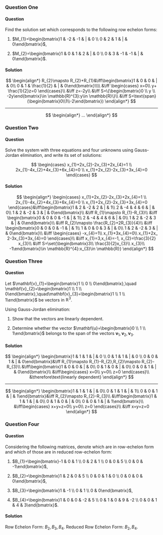 ### Question One

#### Question

Find the solution set which corresponds to the following row echelon forms:

1. $M_{1}=\begin{bmatrix}1 & -2 & -1 & | & 0 \\ 0 & 2 & 1 & | & 0\end{bmatrix}$,

2. $M_{2}=\begin{bmatrix}1 & 0 & 1 & 2 & | & 0 \\ 0 & 3 & -1 & -1 & | & 0\end{bmatrix}$.

#### Solution

$$
\begin{align*}
R_{2}\mapsto R_{2}+R_{1}&\iff\begin{bmatrix}1 & 0 & 0 & | & 0\\
0 & 1 & \frac{1}{2} & | & 0\end{bmatrix}\\\\
&\iff \begin{cases}
x=0\\
y+ \frac{1}{2}z=0
\end{cases}\\
&\iff z=-2y\\
&\iff S=\{\begin{bmatrix}0 \\ y \\ -2y\end{bmatrix}\in \mathbb{R}^{3}:y\in \mathbb{R}\}\\
&\iff S=\text{span}(\begin{bmatrix}0\\1\\-2\end{bmatrix})
\end{align*}
$$
___
$$
\begin{align*}
...
\end{align*}
$$

### Question Two

#### Question

Solve the system with three equations and four unknowns using Gauss-Jordan elimination, and write its set of solutions:

$$
\begin{cases}
x_{1}+2x_{2}-2x_{3}+2x_{4}=1 \\
2x_{1}-4x_{2}+4x_{3}+6x_{4}=0 \\
x_{1}+2x_{2}-2x_{3}+3x_{4}=0
\end{cases}
$$

#### Solution

$$
\begin{align*}
\begin{cases}
x_{1}+2x_{2}-2x_{3}+2x_{4}=1 \\
2x_{1}-4x_{2}+4x_{3}+6x_{4}=0 \\
x_{1}+2x_{2}-2x_{3}+3x_{4}=0
\end{cases}&\iff\begin{bmatrix}1 & 2 & -2 & 2 & | & 1\\
2 & -4 & 4 & 6 & | & 0\\
1 & 2 & -2 & 3 & | & 0\end{bmatrix}\\
&\iff R_{1}\mapsto R_{1}-R_{3}\\
&\iff \begin{bmatrix}0 & 0 & 0 & -1 & | & 1\\
2 & -4 & 4 & 6 & | & 0\\
1 & 2 & -2 & 3 & | & 0\end{bmatrix}\\
&\iff R_{2}\mapsto \frac{R_{2}+2R_{3}}{4}\\
&\iff \begin{bmatrix}0 & 0 & 0 & -1 & | & 1\\
1 & 0 & 0 & 3 & | & 0\\
1 & 2 & -2 & 3 & | & 0\end{bmatrix}\\
&\iff \begin{cases}
-x_{4}=1\\
x_{1}+3x_{4}=0\\
x_{1}+2x_ 2-3x_{3}+3x_{4}=0
\end{cases}\\
&\iff x_{1}=3,x_{4}=-1, x_{2}=\frac{3}{2} x_{3}\\
&\iff S=\set{\begin{bmatrix}3\\
\frac{3}{2}x_{3}\\
x_{3}\\
-1\end{bmatrix}\in \mathbb{R}^{4}:x_{3}\in \mathbb{R}}
\end{align*}
$$

### Question Three

#### Question

Let $\mathbf{v}_{1}=\begin{bmatrix}1 \\ 0 \\ 0\end{bmatrix},\quad \mathbf{v}_{2}=\begin{bmatrix}1 \\ 1 \\ 0\end{bmatrix},\quad\mathbf{v}_{3}=\begin{bmatrix}1 \\ 1 \\ 1\end{bmatrix}$ be vectors in $\mathbb{R}^{3}$.

Using Gauss-Jordan elimination:

1. Show that the vectors are linearly dependent.

2. Determine whether the vector $\mathbf{u}=\begin{bmatrix}0 \\ 1 \\ 1\end{bmatrix}$ belongs to the span of the vectors $\mathbf{v}_{1},\mathbf{v}_{2},\mathbf{v}_{3}$.

#### Solution

$$
\begin{align*}
\begin{bmatrix}1 & 1 & 1 & | & 0 \\ 0 & 1 & 1 & | & 0 \\ 0 & 0 & 1 & | & 0\end{bmatrix}&\iff R_{1}\mapsto R_{1}-R_{2},R_{2}\mapsto R_{2}-R_{3}\\
&\iff\begin{bmatrix}1 & 0 & 0 & | & 0\\
0 & 1 & 0 & | & 0\\
0 & 0 & 1 & | & 0\end{bmatrix}\\
&\iff\begin{cases}
x=0\\
y=0\\
z=0
\end{cases}\\
&\therefore\text{linearly dependent}
\end{align*}
$$

___
$$
\begin{align*}
\begin{bmatrix}1 & 1 & 1 & | & 0\\
0 & 1 & 1 & | & 1\\
0 & 0 & 1 & | & 1\end{bmatrix}&\iff R_{2}\mapsto R_{2}-R_{3}\\
&\iff\begin{bmatrix}1 & 1 & 1 & | & 0\\
0 & 1 & 0 & | & 0\\
0 & 0 & 1 & | & 1\end{bmatrix}\\
&\iff\begin{cases}
x+y+z=0\\
y=0\\
z=0
\end{cases}\\
&\iff x=y=z=0
\end{align*}
$$

### Question Four

#### Question

Considering the following matrices, denote which are in row-echelon form and which of those are in reduced row-echelon form:

1. $B_{1}=\begin{bmatrix}-1 & 0 & 1 \\ 0 & 2 & 1 \\ 0 & 0 & 5 \\ 0 & 0 & -1\end{bmatrix}$,

2. $B_{2}=\begin{bmatrix}1 & 2 & 0 & 5 \\ 0 & 0 & 1 & 0 \\ 0 & 0 & 0 & 0\end{bmatrix}$,

3. $B_{3}=\begin{bmatrix}1 & -1 \\ 0 & 1 \\ 0 & 0\end{bmatrix}$,

4. $B_{4}=\begin{bmatrix}1 & 0 & 0 & -2 & 5 \\ 0 & 1 & 0 & 9 & -2 \\ 0 & 0 & 1 & 4 & 3\end{bmatrix}$.

#### Solution

Row Echelon Form: $B_{2},B_{3},B_{4}$.
Reduced Row Echelon Form: $B_{2},B_{4}$.